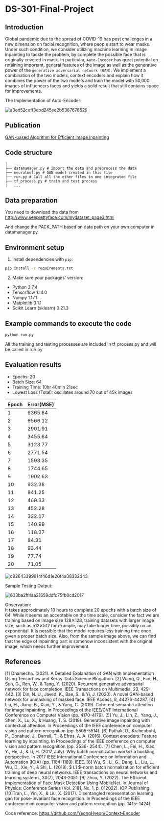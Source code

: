 # DS-301-Final-Project

## Introduction
Global pandemic due to the spread of COVID-19 has post challenges in a new dimension on facial recognition, where people start to wear masks. Under such condition, we consider utilizing machine learning in image inpainting to tackle the problem, by complete the possible face that is originally covered in mask. In particular, `Auto-Encoder` has great potential on retaining important, general features of the image as well as the generative power of the `generative adversarial network (GAN)`. We implement a combination of the two models, context encoders and explain how it combines the power of the two models and train the model with 50,000 images of influencers faces and yields a solid result that still contains space for improvements. 

The Implementation of Auto-Encoder:

![a3ed52ceff3ebd245ee2b5387678529](https://user-images.githubusercontent.com/36658078/208319565-e3a9cb19-6b17-4b33-9bf3-d860188aa68d.png)


## Publication
[GAN-based Algorithm for Efficient Image Inpainting](https://arxiv.org/abs/2309.07293)
## Code structure
```
|   ...
├── datamanager.py # import the data and preprocess the data
├── neuralnet.py # GAN model created in this file
├── run.py # Call all the other files in one integrated file 
├── tf_process.py # train and test process
|   ...
```
## Data preparation 
You need to download the data from http://www.seeprettyface.com/mydataset_page3.html

And change the PACK_PATH based on data path on your own computer in datamanager.py


## Environment setup
1. Install dependencies with `pip`: 
```bash
pip install -r requirements.txt
```
2. Make sure your packages' version:  
* Python 3.7.4
* Tensorflow 1.14.0
* Numpy 1.17.1
* Matplotlib 3.1.1
* Scikit Learn (sklearn) 0.21.3


## Example commands to execute the code

```bash
python run.py
```
All the training and testing processes are included in tf_process.py and will be called in run.py

## Evaluation results

- Epochs: 20
- Batch Size: 64
- Training Time: 10hr 40min 21sec
- Lowest Loss (Total): oscillates around 70 out of 45k images


|Epoch|Error(MSE)|
|----- | ------|
|  1  | 6365.84 |
|  2  | 6566.12 |
|  3	| 2901.91 |
|  4	| 3455.64 |
|  5  | 3123.77 |
|  6  | 2771.54 |
|  7	| 1593.35 |
|  8  | 1744.65 |
|  9  | 1902.63 |
|  10 | 932.38  |
|  11 | 841.25  |
|  12 | 469.33  |
|  13 | 452.28  |
|  14 | 322.17  | 
|  15 | 140.99  |
|  16 | 118.37  |
|  17 | 84.31   |
|  18 | 93.44   |
|  19 | 77.74   | 
|  20 | 71.05   |

![c82643399914f46d1e20f4a08332d43](https://user-images.githubusercontent.com/36658078/208318623-91333226-f444-43e0-bd1d-8496b32379f9.png)

Sample Testing Output:

![633ba2ff4aa21659ddfc75fb0cd2017](https://user-images.githubusercontent.com/36658078/208319321-1784658a-d4bb-4629-b8b9-5d79bcaa6989.png)


Observation:  
It takes approximately 10 hours to complete 20 epochs with a batch size of 64. While it seems an acceptable on the time scale, consider the fact we are training based on image size 128✕128, training datasets with larger image size, such as 512✕512 for example, may take longer time, possibly on an exponential. It is possible that the model requires less training time once given a proper batch size. Also, from the sample image above, we can find that the edge of inpainting part is somehow inconsistent with the original image, which needs further improvement.


## References

[1] Dhamecha. (2021). A Detailed Explanation of GAN with Implementation Using Tensorflow and Keras. Data
Science Blogathon.
[2] Wang, Q., Fan, H., Sun, G., Ren, W., & Tang, Y. (2020). Recurrent generative adversarial network for face
completion. IEEE Transactions on Multimedia, 23, 429-442.
[3] Din, N. U., Javed, K., Bae, S., & Yi, J. (2020). A novel GAN-based network for unmasking of masked face.
IEEE Access, 8, 44276-44287.
[4] Liu, H., Jiang, B., Xiao, Y., & Yang, C. (2019). Coherent semantic attention for image inpainting.
In Proceedings of the IEEE/CVF International Conference on Computer Vision (pp. 4170-4179).
[5] Yu, J., Lin, Z., Yang, J., Shen, X., Lu, X., & Huang, T. S. (2018). Generative image inpainting with contextual
attention. In Proceedings of the IEEE conference on computer vision and pattern recognition (pp. 5505-5514).
[6] Pathak, D., Krahenbuhl, P., Donahue, J., Darrell, T., & Efros, A. A. (2016). Context encoders: Feature learning
by inpainting. In Proceedings of the IEEE conference on computer vision and pattern recognition (pp. 2536-
2544).
[7] Chen, L., Fei, H., Xiao, Y., He, J., & Li, H. (2017, July). Why batch normalization works? a buckling
perspective. In 2017 IEEE International Conference on Information and Automation (ICIA) (pp. 1184-1189).
IEEE.
[8] Wu, S., Li, G., Deng, L., Liu, L., Wu, D., Xie, Y., & Shi, L. (2018). $ L1 $-norm batch normalization for
efficient training of deep neural networks. IEEE transactions on neural networks and learning systems, 30(7),
2043-2051.
[9] Zhou, Y. (2022). The Efficient Implementation of Face Mask Detection Using MobileNet. In Journal of Physics:
Conference Series (Vol. 2181, No. 1, p. 012022). IOP Publishing.
[10]Tran, L., Yin, X., & Liu, X. (2017). Disentangled representation learning gan for pose-invariant face
recognition. In Proceedings of the IEEE conference on computer vision and pattern recognition (pp. 1415-
1424).

Code reference: https://github.com/YeongHyeon/Context-Encoder
